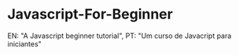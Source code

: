 # Javascript-For-Beginner
EN: "A Javascript beginner tutorial",  PT: "Um curso de Javacript para iniciantes"
